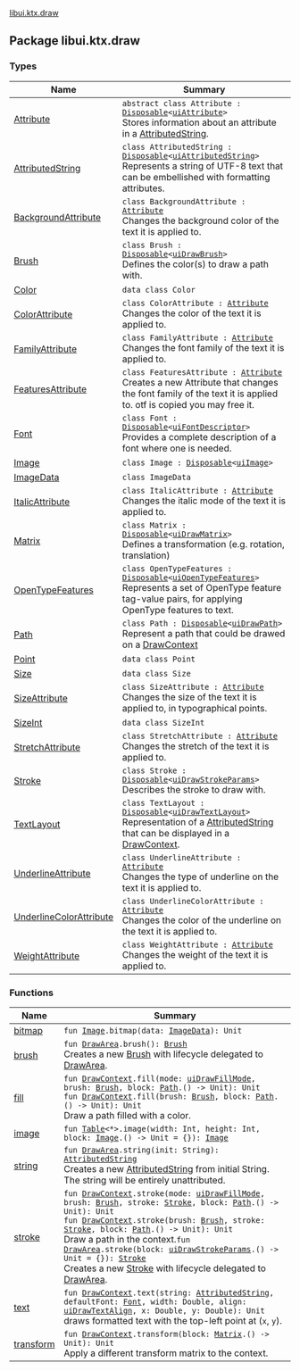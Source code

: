 [libui.ktx.draw](README.md)

## Package libui.ktx.draw

### Types

| Name | Summary |
|---|---|
| [Attribute](-attribute/README.md) | `abstract class Attribute : `[`Disposable`](../libui.ktx/-disposable/README.md)`<`[`uiAttribute`](../libui/ui-attribute.md)`>`<br>Stores information about an attribute in a [AttributedString](-attributed-string/README.md). |
| [AttributedString](-attributed-string/README.md) | `class AttributedString : `[`Disposable`](../libui.ktx/-disposable/README.md)`<`[`uiAttributedString`](../libui/ui-attributed-string.md)`>`<br>Represents a string of UTF-8 text that can be embellished with formatting attributes. |
| [BackgroundAttribute](-background-attribute/README.md) | `class BackgroundAttribute : `[`Attribute`](-attribute/README.md)<br>Changes the background color of the text it is applied to. |
| [Brush](-brush/README.md) | `class Brush : `[`Disposable`](../libui.ktx/-disposable/README.md)`<`[`uiDrawBrush`](../libui/ui-draw-brush/README.md)`>`<br>Defines the color(s) to draw a path with. |
| [Color](-color/README.md) | `data class Color` |
| [ColorAttribute](-color-attribute/README.md) | `class ColorAttribute : `[`Attribute`](-attribute/README.md)<br>Changes the color of the text it is applied to. |
| [FamilyAttribute](-family-attribute/README.md) | `class FamilyAttribute : `[`Attribute`](-attribute/README.md)<br>Changes the font family of the text it is applied to. |
| [FeaturesAttribute](-features-attribute/README.md) | `class FeaturesAttribute : `[`Attribute`](-attribute/README.md)<br>Creates a new Attribute that changes the font family of the text it is applied to. otf is copied you may free it. |
| [Font](-font/README.md) | `class Font : `[`Disposable`](../libui.ktx/-disposable/README.md)`<`[`uiFontDescriptor`](../libui/ui-font-descriptor/README.md)`>`<br>Provides a complete description of a font where one is needed. |
| [Image](-image/README.md) | `class Image : `[`Disposable`](../libui.ktx/-disposable/README.md)`<`[`uiImage`](../libui/ui-image.md)`>` |
| [ImageData](-image-data/README.md) | `class ImageData` |
| [ItalicAttribute](-italic-attribute/README.md) | `class ItalicAttribute : `[`Attribute`](-attribute/README.md)<br>Changes the italic mode of the text it is applied to. |
| [Matrix](-matrix/README.md) | `class Matrix : `[`Disposable`](../libui.ktx/-disposable/README.md)`<`[`uiDrawMatrix`](../libui/ui-draw-matrix/README.md)`>`<br>Defines a transformation (e.g. rotation, translation) |
| [OpenTypeFeatures](-open-type-features/README.md) | `class OpenTypeFeatures : `[`Disposable`](../libui.ktx/-disposable/README.md)`<`[`uiOpenTypeFeatures`](../libui/ui-open-type-features.md)`>`<br>Represents a set of OpenType feature tag-value pairs, for applying OpenType features to text. |
| [Path](-path/README.md) | `class Path : `[`Disposable`](../libui.ktx/-disposable/README.md)`<`[`uiDrawPath`](../libui/ui-draw-path.md)`>`<br>Represent a path that could be drawed on a [DrawContext](../libui.ktx/-draw-context.md) |
| [Point](-point/README.md) | `data class Point` |
| [Size](-size/README.md) | `data class Size` |
| [SizeAttribute](-size-attribute/README.md) | `class SizeAttribute : `[`Attribute`](-attribute/README.md)<br>Changes the size of the text it is applied to, in typographical points. |
| [SizeInt](-size-int/README.md) | `data class SizeInt` |
| [StretchAttribute](-stretch-attribute/README.md) | `class StretchAttribute : `[`Attribute`](-attribute/README.md)<br>Changes the stretch of the text it is applied to. |
| [Stroke](-stroke/README.md) | `class Stroke : `[`Disposable`](../libui.ktx/-disposable/README.md)`<`[`uiDrawStrokeParams`](../libui/ui-draw-stroke-params/README.md)`>`<br>Describes the stroke to draw with. |
| [TextLayout](-text-layout/README.md) | `class TextLayout : `[`Disposable`](../libui.ktx/-disposable/README.md)`<`[`uiDrawTextLayout`](../libui/ui-draw-text-layout.md)`>`<br>Representation of a [AttributedString](-attributed-string/README.md) that can be displayed in a [DrawContext](../libui.ktx/-draw-context.md). |
| [UnderlineAttribute](-underline-attribute/README.md) | `class UnderlineAttribute : `[`Attribute`](-attribute/README.md)<br>Changes the type of underline on the text it is applied to. |
| [UnderlineColorAttribute](-underline-color-attribute/README.md) | `class UnderlineColorAttribute : `[`Attribute`](-attribute/README.md)<br>Changes the color of the underline on the text it is applied to. |
| [WeightAttribute](-weight-attribute/README.md) | `class WeightAttribute : `[`Attribute`](-attribute/README.md)<br>Changes the weight of the text it is applied to. |

### Functions

| Name | Summary |
|---|---|
| [bitmap](bitmap.md) | `fun `[`Image`](-image/README.md)`.bitmap(data: `[`ImageData`](-image-data/README.md)`): Unit` |
| [brush](brush.md) | `fun `[`DrawArea`](../libui.ktx/-draw-area/README.md)`.brush(): `[`Brush`](-brush/README.md)<br>Creates a new [Brush](-brush/README.md) with lifecycle delegated to [DrawArea](../libui.ktx/-draw-area/README.md). |
| [fill](fill.md) | `fun `[`DrawContext`](../libui.ktx/-draw-context.md)`.fill(mode: `[`uiDrawFillMode`](../libui/ui-draw-fill-mode.md)`, brush: `[`Brush`](-brush/README.md)`, block: `[`Path`](-path/README.md)`.() -> Unit): Unit`<br>`fun `[`DrawContext`](../libui.ktx/-draw-context.md)`.fill(brush: `[`Brush`](-brush/README.md)`, block: `[`Path`](-path/README.md)`.() -> Unit): Unit`<br>Draw a path filled with a color. |
| [image](image.md) | `fun `[`Table`](../libui.ktx/-table/README.md)`<*>.image(width: Int, height: Int, block: `[`Image`](-image/README.md)`.() -> Unit = {}): `[`Image`](-image/README.md) |
| [string](string.md) | `fun `[`DrawArea`](../libui.ktx/-draw-area/README.md)`.string(init: String): `[`AttributedString`](-attributed-string/README.md)<br>Creates a new [AttributedString](-attributed-string/README.md) from initial String. The string will be entirely unattributed. |
| [stroke](stroke.md) | `fun `[`DrawContext`](../libui.ktx/-draw-context.md)`.stroke(mode: `[`uiDrawFillMode`](../libui/ui-draw-fill-mode.md)`, brush: `[`Brush`](-brush/README.md)`, stroke: `[`Stroke`](-stroke/README.md)`, block: `[`Path`](-path/README.md)`.() -> Unit): Unit`<br>`fun `[`DrawContext`](../libui.ktx/-draw-context.md)`.stroke(brush: `[`Brush`](-brush/README.md)`, stroke: `[`Stroke`](-stroke/README.md)`, block: `[`Path`](-path/README.md)`.() -> Unit): Unit`<br>Draw a path in the context.`fun `[`DrawArea`](../libui.ktx/-draw-area/README.md)`.stroke(block: `[`uiDrawStrokeParams`](../libui/ui-draw-stroke-params/README.md)`.() -> Unit = {}): `[`Stroke`](-stroke/README.md)<br>Creates a new [Stroke](-stroke/README.md) with lifecycle delegated to [DrawArea](../libui.ktx/-draw-area/README.md). |
| [text](text.md) | `fun `[`DrawContext`](../libui.ktx/-draw-context.md)`.text(string: `[`AttributedString`](-attributed-string/README.md)`, defaultFont: `[`Font`](-font/README.md)`, width: Double, align: `[`uiDrawTextAlign`](../libui/ui-draw-text-align.md)`, x: Double, y: Double): Unit`<br>draws formatted text with the top-left point at (`x`, `y`). |
| [transform](transform.md) | `fun `[`DrawContext`](../libui.ktx/-draw-context.md)`.transform(block: `[`Matrix`](-matrix/README.md)`.() -> Unit): Unit`<br>Apply a different transform matrix to the context. |
